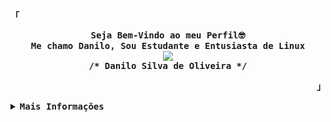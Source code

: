 <p align="left"><strong><samp>「</samp></strong></p>
  <p align="center">
    <samp>
      <b>
        Seja Bem-Vindo ao meu Perfil🤓
      <br>
        Me chamo Danilo, Sou Estudante e Entusiasta de Linux
      </b>
      <br>
        <image src="https://readme-typing-svg.herokuapp.com?font=Iosevka&size=16&color=6791c9&center=true&width=410&height=45&lines=Codenome:+DanFireDark47">
      <br>
      <b>
        /* Danilo Silva de Oliveira */
      </b>
    </samp>
  </p>
<p align="right"><strong><samp>」</samp></strong></p>

<details>
<summary><samp><b>Mais Informações</b></samp></summary>
  
<div align="center">
  <img src="https://github-readme-stats.vercel.app/api?hide_title=true&hide_rank=false&show_icons=true&include_all_commits=true&count_private=true&disable_animations=false&theme=radical&locale=pt-br&hide_border=false&username=DanFireDark47" height="150" alt="stats graph"  />
  <img src="https://github-readme-stats.vercel.app/api/top-langs?locale=pt-br&hide_title=false&layout=compact&card_width=320&langs_count=10&theme=radical&hide_border=false&username=DanFireDark47" height="160" alt="languages graph"  />
</div>

###
<h1 align="center">Metas</h1>
<ul>
  <li><strike>Entrar em uma faculdade de Analise e Desenvolvimento de Sistemas</strike></li>
      <li><strike>Terminar Ensino Técnico de Analise e Desenvolvimento de Sistemas</strike></li>
      <li>Terminar A Faculdade</li>
      <li>Arranjar Meu Primeiro Emprego Na Área</li></ul>
      
###
<h1 align="center">Goals</h1>
<ul>
     <li><strike>Join in a College About Systems Analysis and Developments</strike></li>
     <li><strike>Finish Technical Education in Systems Analysis and Developments</strike></li>
     <li>Finish College</li>
     <li>Get My First Job</li>
   <ul/>


###
<h1 align="center">Tecnologias que eu uso</h1>

###
<h3 align="left">Front-End</h3>

###
<div align="left">
  <img src="https://cdn.jsdelivr.net/gh/devicons/devicon/icons/html5/html5-original.svg" height="40" width="52" alt="html5 logo"  />
  <img src="https://cdn.jsdelivr.net/gh/devicons/devicon/icons/css3/css3-original.svg" height="40" width="52" alt="css3 logo"  />
  <img src="https://cdn.jsdelivr.net/gh/devicons/devicon/icons/bootstrap/bootstrap-original.svg" height="40" width="52" alt="bootstrap logo"  />
  <img src="https://cdn.jsdelivr.net/gh/devicons/devicon/icons/react/react-original.svg" height="40" width="52" alt="react logo"  />
</div>

###
<h3 align="center">Back-End</h3>

###
<div align="center">
  <img src="https://cdn.jsdelivr.net/gh/devicons/devicon/icons/php/php-original.svg" height="40" width="52" alt="php logo"  />
  <img src="https://cdn.jsdelivr.net/gh/devicons/devicon/icons/mysql/mysql-original.svg" height="40" width="52" alt="mysql logo"  />
  <img src="https://cdn.jsdelivr.net/gh/devicons/devicon/icons/firebase/firebase-plain.svg" height="40" width="52" alt="firebase logo"  />
</div>

###
<h3 align="right">Outros...</h3>

###
<div align="right">
  <img src="https://cdn.jsdelivr.net/gh/devicons/devicon/icons/python/python-original.svg" height="40" width="52" alt="python logo"  />
  <img src="https://cdn.jsdelivr.net/gh/devicons/devicon/icons/java/java-original.svg" height="40" width="52" alt="java logo"  />
  <img src="https://cdn.jsdelivr.net/gh/devicons/devicon/icons/c/c-original.svg" height="40" width="52" alt="c logo"  />
</div>

###
<h1 align="center">Redes Sociais</h1>

###
<div align="left">
  <a href="https://www.linkedin.com/in/danilosilvadeoliveira/" target="_blank">
    <img src="https://img.shields.io/static/v1?message=LinkedIn&logo=linkedin&label=&color=0077B5&logoColor=white&labelColor=&style=for-the-badge" height="35" alt="linkedin logo"  />
  </a>
  <a href="https://twitter.com/dab_fure" target="_blank">
    <img src="https://img.shields.io/static/v1?message=Twitter&logo=twitter&label=&color=1DA1F2&logoColor=white&labelColor=&style=for-the-badge" height="35" alt="twitter logo"  />
  </a>
  <a href="https://www.instagram.com/din.amus/" target="_blank">
    <img src="https://img.shields.io/static/v1?message=Instagram&logo=instagram&label=&color=E4405F&logoColor=white&labelColor=&style=for-the-badge" height="35" alt="instagram logo"  />
  </a>
  <a href="mailto:DFDark47@Gmail.com" target="_blank">
    <img src="https://img.shields.io/static/v1?message=Gmail&logo=gmail&label=&color=D14836&logoColor=white&labelColor=&style=for-the-badge" height="35" alt="gmail logo"  />
  </a>

</div>

###
<div align="left">
  <a href="https://open.spotify.com/user/danfiredark">
    <img src="https://spotify-recently-played-readme.vercel.app/api?user=danfiredark&count=7&unique=true" alt="Spotify recently played"  />
  </a>
</div>
</details>
